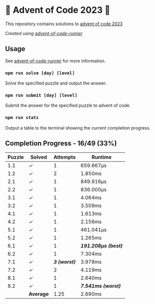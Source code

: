 # :santa: Advent of Code 2023 :christmas_tree:

This repository contains solutions to [advent of code 2023](https://adventofcode.com/2023) 

_Created using [advent-of-code-runner](https://github.com/beakerandjake/advent-of-code-runner)_

## Usage
See [advent-of-code-runner](https://github.com/beakerandjake/advent-of-code-runner) for more information.

### `npm run solve [day] [level]`
Solve the specified puzzle and output the answer.

### `npm run submit [day] [level]`
Submit the answer for the specified puzzle to advent of code.

### `npm run stats`
Output a table to the terminal showing the current completion progress.

<!--Please do not delete the following comments, they are required to save your stats to this file.-->
<!--START_AUTOGENERATED_COMPLETION_PROGRESS_SECTION-->
## Completion Progress - 16/49 (33%)

| Puzzle | Solved | Attempts | Runtime |
| --- | --- | --- | --- |
| 1.1 | ✓ | 1 | 659.667μs |
| 1.2 | ✓ | 2 | 1.850ms |
| 2.1 | ✓ | 1 | 849.916μs |
| 2.2 | ✓ | 1 | 836.000μs |
| 3.1 | ✓ | 1 | 4.064ms |
| 3.2 | ✓ | 1 | 3.509ms |
| 4.1 | ✓ | 1 | 1.613ms |
| 4.2 | ✓ | 1 | 2.156ms |
| 5.1 | ✓ | 1 | 461.041μs |
| 5.2 | ✓ | 1 | 1.265ms |
| 6.1 | ✓ | 1 | ***191.208μs (best)*** |
| 6.2 | ✓ | 1 | 7.304ms |
| 7.1 | ✓ | ***3 (worst)*** | 3.978ms |
| 7.2 | ✓ | 2 | 4.119ms |
| 8.1 | ✓ | 1 | 2.640ms |
| 8.2 | ✓ | 1 | ***7.541ms (worst)*** |
|  | **Average** | 1.25 | 2.690ms |
<!--END_AUTOGENERATED_COMPLETION_PROGRESS_SECTION-->